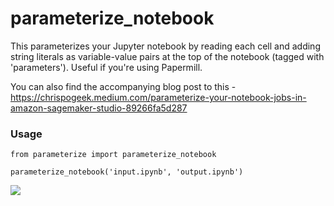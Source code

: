 # parameterize_notebook

This parameterizes your Jupyter notebook by reading each cell and adding string literals as variable-value pairs at the top of the notebook (tagged with 'parameters'). Useful if you're using Papermill.

You can also find the accompanying blog post to this - https://chrispogeek.medium.com/parameterize-your-notebook-jobs-in-amazon-sagemaker-studio-89266fa5d287

### Usage

    from parameterize import parameterize_notebook
    
    parameterize_notebook('input.ipynb', 'output.ipynb')
    

![](https://i.postimg.cc/xCC2mBh8/parameterize-notebook.png)
    
    

